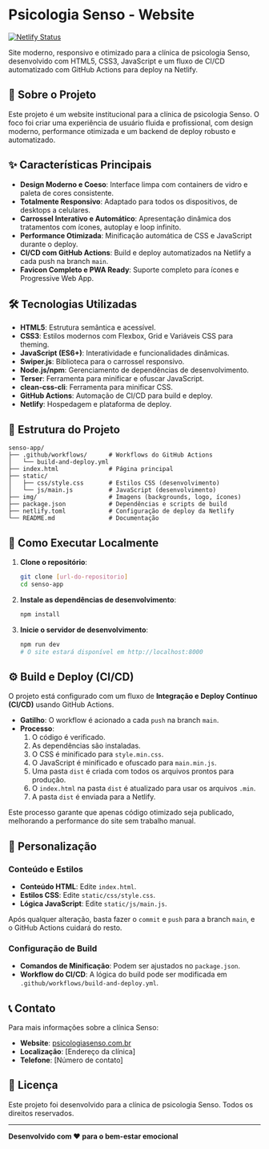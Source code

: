 # Psicologia Senso - Website

[![Netlify Status](https://api.netlify.com/api/v1/badges/c8488858-5fe4-4495-ac74-c70dced9df44/deploy-status)](https://app.netlify.com/projects/psicologiasenso/deploys)

Site moderno, responsivo e otimizado para a clínica de psicologia Senso, desenvolvido com HTML5, CSS3, JavaScript e um fluxo de CI/CD automatizado com GitHub Actions para deploy na Netlify.

## 🎯 Sobre o Projeto

Este projeto é um website institucional para a clínica de psicologia Senso. O foco foi criar uma experiência de usuário fluida e profissional, com design moderno, performance otimizada e um backend de deploy robusto e automatizado.

## ✨ Características Principais

- **Design Moderno e Coeso**: Interface limpa com containers de vidro e paleta de cores consistente.
- **Totalmente Responsivo**: Adaptado para todos os dispositivos, de desktops a celulares.
- **Carrossel Interativo e Automático**: Apresentação dinâmica dos tratamentos com ícones, autoplay e loop infinito.
- **Performance Otimizada**: Minificação automática de CSS e JavaScript durante o deploy.
- **CI/CD com GitHub Actions**: Build e deploy automatizados na Netlify a cada push na branch `main`.
- **Favicon Completo e PWA Ready**: Suporte completo para ícones e Progressive Web App.

## 🛠️ Tecnologias Utilizadas

- **HTML5**: Estrutura semântica e acessível.
- **CSS3**: Estilos modernos com Flexbox, Grid e Variáveis CSS para theming.
- **JavaScript (ES6+)**: Interatividade e funcionalidades dinâmicas.
- **Swiper.js**: Biblioteca para o carrossel responsivo.
- **Node.js/npm**: Gerenciamento de dependências de desenvolvimento.
- **Terser**: Ferramenta para minificar e ofuscar JavaScript.
- **clean-css-cli**: Ferramenta para minificar CSS.
- **GitHub Actions**: Automação de CI/CD para build e deploy.
- **Netlify**: Hospedagem e plataforma de deploy.

## 📁 Estrutura do Projeto

```
senso-app/
├── .github/workflows/      # Workflows do GitHub Actions
│   └── build-and-deploy.yml
├── index.html              # Página principal
├── static/
│   ├── css/style.css       # Estilos CSS (desenvolvimento)
│   └── js/main.js          # JavaScript (desenvolvimento)
├── img/                    # Imagens (backgrounds, logo, ícones)
├── package.json            # Dependências e scripts de build
├── netlify.toml            # Configuração de deploy da Netlify
└── README.md               # Documentação
```

## 🚀 Como Executar Localmente

1.  **Clone o repositório**:
    ```bash
    git clone [url-do-repositorio]
    cd senso-app
    ```

2.  **Instale as dependências de desenvolvimento**:
    ```bash
    npm install
    ```

3.  **Inicie o servidor de desenvolvimento**:
    ```bash
    npm run dev
    # O site estará disponível em http://localhost:8000
    ```

## ⚙️ Build e Deploy (CI/CD)

O projeto está configurado com um fluxo de **Integração e Deploy Contínuo (CI/CD)** usando GitHub Actions.

-   **Gatilho**: O workflow é acionado a cada `push` na branch `main`.
-   **Processo**:
    1.  O código é verificado.
    2.  As dependências são instaladas.
    3.  O CSS é minificado para `style.min.css`.
    4.  O JavaScript é minificado e ofuscado para `main.min.js`.
    5.  Uma pasta `dist` é criada com todos os arquivos prontos para produção.
    6.  O `index.html` na pasta `dist` é atualizado para usar os arquivos `.min`.
    7.  A pasta `dist` é enviada para a Netlify.

Este processo garante que apenas código otimizado seja publicado, melhorando a performance do site sem trabalho manual.

## 🔧 Personalização

### Conteúdo e Estilos
-   **Conteúdo HTML**: Edite `index.html`.
-   **Estilos CSS**: Edite `static/css/style.css`.
-   **Lógica JavaScript**: Edite `static/js/main.js`.

Após qualquer alteração, basta fazer o `commit` e `push` para a branch `main`, e o GitHub Actions cuidará do resto.

### Configuração de Build
-   **Comandos de Minificação**: Podem ser ajustados no `package.json`.
-   **Workflow do CI/CD**: A lógica do build pode ser modificada em `.github/workflows/build-and-deploy.yml`.

## 📞 Contato

Para mais informações sobre a clínica Senso:
- **Website**: [psicologiasenso.com.br](https://psicologiasenso.com.br/)
- **Localização**: [Endereço da clínica]
- **Telefone**: [Número de contato]

## 📄 Licença

Este projeto foi desenvolvido para a clínica de psicologia Senso. Todos os direitos reservados.

---

**Desenvolvido com ❤️ para o bem-estar emocional**
